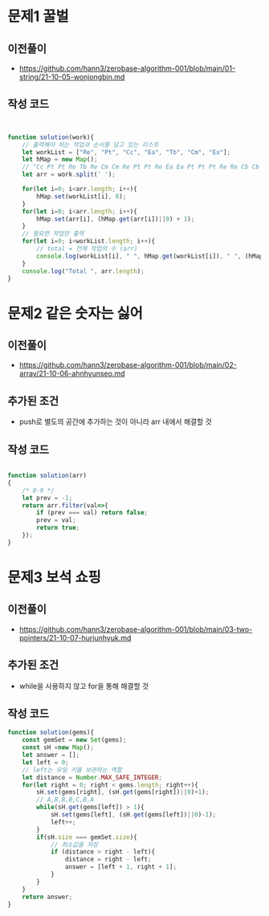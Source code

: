 # 문제1 꿀벌

## 이전풀이

- https://github.com/hann3/zerobase-algorithm-001/blob/main/01-string/21-10-05-wonjongbin.md

## 작성 코드 
```javascript


function solution(work){
    // 출력해야 하는 작업과 순서를 담고 있는 리스트 
    let workList = ["Re", "Pt", "Cc", "Ea", "Tb", "Cm", "Ex"];
    let hMap = new Map();
    // "Cc Pt Pt Re Tb Re Cm Cm Re Pt Pt Re Ea Ea Pt Pt Pt Re Re Cb Cb Pt Pt Cb" 띄어쓰기로 구분 
    let arr = work.split(' ');

    for(let i=0; i<arr.length; i++){
        hMap.set(workList[i], 0);
    }
    for(let i=0; i<arr.length; i++){
        hMap.set(arr[i], (hMap.get(arr[i])||0) + 1);
    }
    // 필요한 작업만 출력 
    for(let i=0; i<workList.length; i++){
        // total = 전체 작업의 수 (arr)
        console.log(workList[i], " ", hMap.get(workList[i]), " ", (hMap.get(workList[i])/arr.length).toFixed(2));
    }
    console.log("Total ", arr.length);
}


```


# 문제2 같은 숫자는 싫어

## 이전풀이

- https://github.com/hann3/zerobase-algorithm-001/blob/main/02-array/21-10-06-ahnhyunseo.md

## 추가된 조건
- push로 별도의 공간에 추가하는 것이 아니라 arr 내에서 해결할 것 

## 작성 코드 
```javascript

function solution(arr)
{
    /* 0-9 */
    let prev = -1;
    return arr.filter(val=>{
        if (prev === val) return false;
        prev = val;
        return true;
    });
}


```



# 문제3 보석 쇼핑

## 이전풀이
- https://github.com/hann3/zerobase-algorithm-001/blob/main/03-two-pointers/21-10-07-hurjunhyuk.md

## 추가된 조건
- while을 사용하지 않고 for을 통해 해결할 것

## 작성 코드
```javascript
function solution(gems){
    const gemSet = new Set(gems);
    const sH =new Map(); 
    let answer = [];
    let left = 0; 
    // left는 유일 키를 보관하는 역할 
    let distance = Number.MAX_SAFE_INTEGER; 
    for(let right = 0; right < gems.length; right++){
        sH.set(gems[right], (sH.get(gems[right])||0)+1);
        // A,B,B,B,C,B,A 
        while(sH.get(gems[left]) > 1){
            sH.set(gems[left], (sH.get(gems[left])||0)-1);
            left++;
        }
        if(sH.size === gemSet.size){
            // 최소값을 저장 
            if (distance > right - left){
                distance = right - left;
                answer = [left + 1, right + 1];
            }
        }
    }
    return answer; 
}

```
